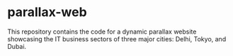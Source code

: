 # parallax-web
This repository contains the code for a dynamic parallax website showcasing the IT business sectors of three major cities: Delhi, Tokyo, and Dubai. 
